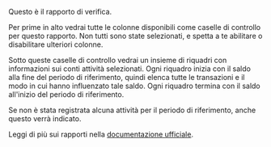 Questo è il rapporto di verifica.

Per prime in alto vedrai tutte le colonne disponibili come caselle di controllo per questo rapporto. Non tutti sono state selezionati, e spetta a te abilitare o disabilitare ulteriori colonne.

Sotto queste caselle di controllo vedrai un insieme di riquadri con informazioni sui conti attività selezionati. Ogni riquadro inizia con il saldo alla fine del periodo di riferimento, quindi elenca tutte le transazioni e il modo in cui hanno influenzato tale saldo. Ogni riquadro termina con il saldo all'inizio del periodo di riferimento.

Se non è stata registrata alcuna attività per il periodo di riferimento, anche questo verrà indicato.

Leggi di più sui rapporti nella [documentazione ufficiale](https://firefly-iii.readthedocs.io/en/latest/advanced/reports.html).